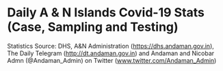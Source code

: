 # Daily A & N Islands  Covid-19 Stats (Case, Sampling and Testing)

Statistics Source: 
DHS, A&N Administration (https://dhs.andaman.gov.in), 
The Daily Telegram (http://dt.andaman.gov.in) and 
Andaman and Nicobar Admn (@Andaman_Admin) on Twitter (www.twitter.com/Andaman_Admin)

